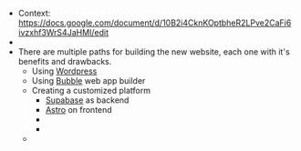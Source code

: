 - Context: https://docs.google.com/document/d/10B2i4CknKOptbheR2LPve2CaFi6ivzxhf3WrS4JaHMI/edit
-
- There are multiple paths for building the new website, each one with it's benefits and drawbacks.
	- Using [Wordpress](https://wordpress.org/)
	- Using [Bubble](https://bubble.io/) web app builder
	- Creating a customized platform
		- [Supabase](https://supabase.com/) as backend
		- [Astro](https://astro.build/) on frontend
		-
		-
	-